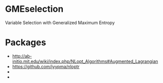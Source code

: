 # GMEselection
Variable Selection with Generalized Maximum Entropy 

# Packages

* http://ab-initio.mit.edu/wiki/index.php/NLopt_Algorithms#Augmented_Lagrangian
* https://github.com/jyypma/nloptr
* 
* 